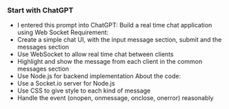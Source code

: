 ### Start with ChatGPT
- I entered this prompt into ChatGPT:
Build a real time chat application using Web Socket
Requirement:
- Create a simple chat UI, with the input message section, submit and the messages section
- Use WebSocket to allow real time chat between clients
- Highlight and show the message from each client in the common messages section
- Use Node.js for backend implementation
About the code:
- Use a Socket.io server for Node.js
- Use CSS to give style to each kind of message
- Handle the event (onopen, onmessage, onclose, onerror) reasonably